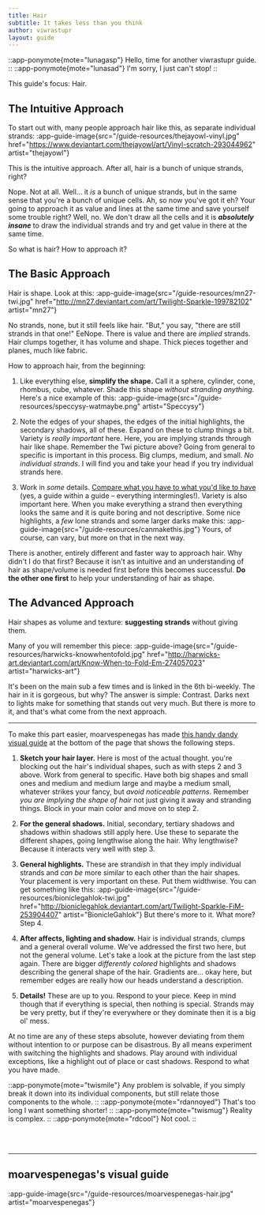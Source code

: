 ```yaml
---
title: Hair
subtitle: It takes less than you think
author: viwrastupr
layout: guide
---
```


::app-ponymote{mote="lunagasp"}
Hello, time for another viwrastupr guide.
::
::app-ponymote{mote="lunasad"}
I'm sorry, I just can't stop!
::

This guide's focus: Hair.

## The Intuitive Approach

To start out with, many people approach hair like this, as separate individual strands:
:app-guide-image{src="/guide-resources/thejayowl-vinyl.jpg" href="https://www.deviantart.com/thejayowl/art/Vinyl-scratch-293044962" artist="thejayowl"}

This is the intuitive approach. After all, hair is a bunch of unique strands, right?

Nope. Not at all. Well... it _is_ a bunch of unique strands, but in the same sense that you're a bunch of unique cells. Ah, so now you've got it eh? Your going to approach it as value and lines at the same time and save yourself some trouble right? Well, no. We don't draw all the cells and it is _**absolutely insane**_ to draw the individual strands and try and get value in there at the same time.

So what is hair? How to approach it?

## The Basic Approach

Hair is shape. Look at this:
:app-guide-image{src="/guide-resources/mn27-twi.jpg" href="http://mn27.deviantart.com/art/Twilight-Sparkle-199782102" artist="mn27"}

No strands, none, but it still feels like hair. "But," you say, "there are still strands in that one!" EeNope. There is value and there are _implied_ strands. Hair clumps together, it has volume and shape. Thick pieces together and planes, much like fabric.

How to approach hair, from the beginning:

1.  Like everything else, **simplify the shape.** Call it a sphere, cylinder, cone, rhombus, cube, whatever. Shade this shape _without stranding anything_. Here's a nice example of this:
    :app-guide-image{src="/guide-resources/speccysy-watmaybe.png" artist="Speccysy"}

2.  Note the edges of your shapes, the edges of the initial highlights, the secondary shadows, all of these. Expand on these to clump things a bit. Variety is _really important_ here. Here, you are implying strands through hair like shape. Remember the Twi picture above? Going from general to specific is important in this process. Big clumps, medium, and small. _No individual strands_. I will find you and take your head if you try individual strands here.

3.  Work in _some_ details. [Compare what you have to what you'd like to have](/guides/intention-in-art) (yes, a guide within a guide – everything intermingles!). Variety is also important here. When you make everything a strand then everything looks the same and it is quite boring and not descriptive. Some nice highlights, a _few_ lone strands and some larger darks make this:
    :app-guide-image{src="/guide-resources/canmakethis.jpg"}
    Yours, of course, can vary, but more on that in the next way.

There is another, entirely different and faster way to approach hair. Why didn't I do that first? Because it isn't as intuitive and an understanding of hair as shape/volume is needed first before this becomes successful. **Do the other one first** to help your understanding of hair as shape.

## The Advanced Approach

Hair shapes as volume and texture: **suggesting strands** without giving them.

Many of you will remember this piece:
:app-guide-image{src="/guide-resources/harwicks-knowwhentofold.jpg" href="http://harwicks-art.deviantart.com/art/Know-When-to-Fold-Em-274057023" artist="harwicks-art"}

It's been on the main sub a few times and is linked in the 6th bi-weekly. The hair in it is gorgeous, but why? The answer is simple: Contrast. Darks next to lights make for something that stands out very much. But there is more to it, and that's what come from the next approach.

---

To make this part easier, moarvespenegas has made [this handy dandy visual guide](#moarvespenegas-visual-guide) at the bottom of the page that shows the following steps.

1.  **Sketch your hair layer.** Here is most of the actual thought. you're blocking out the hair's individual shapes, such as with steps 2 and 3 above. Work from general to specific. Have both big shapes and small ones and medium and medium large and maybe a medium small, whatever strikes your fancy, but _avoid noticeable patterns_. Remember _you are implying the shape of hair_ not just giving it away and stranding things. Block in your main color and move on to step 2.

2.  **For the general shadows.** Initial, secondary, tertiary shadows and shadows within shadows still apply here. Use these to separate the different shapes, going lengthwise along the hair. Why lengthwise? Because it interacts very well with step 3.

3.  **General highlights.** These are strand<em>ish</em> in that they imply individual strands and _can be_ more similar to each other than the hair shapes. Your placement is very important on these. Put them widthwise. You can get something like this:
    :app-guide-image{src="/guide-resources/bioniclegahlok-twi.jpg" href="http://bioniclegahlok.deviantart.com/art/Twilight-Sparkle-FiM-253904407" artist="BionicleGahlok"}
    But there's more to it. What more? Step 4.

4.  **After affects, lighting and shadow.** Hair is individual strands, clumps and a general overall volume. We've addressed the first two here, but not the general volume. Let's take a look at the picture from the last step again. There are bigger _differently colored_ highlights and shadows describing the general shape of the hair. Gradients are... okay here, but remember edges are really how our heads understand a description.

5.  **Details!** These are up to you. Respond to your piece. Keep in mind though that if everything is special, then nothing is special. Strands may be very pretty, but if they're everywhere or they dominate then it is a big ol' mess.

At no time are any of these steps absolute, however deviating from them without intention to or purpose can be disastrous. By all means experiment with switching the highlights and shadows. Play around with individual exceptions, like a highlight out of place or cast shadows. Respond to what you have made.

::app-ponymote{mote="twismile"}
Any problem is solvable, if you simply break it down into its individual components, but still relate those components to the whole.
::
::app-ponymote{mote="rdannoyed"}
That's too long I want something shorter!
::
::app-ponymote{mote="twismug"}
Reality is complex.
::
::app-ponymote{mote="rdcool"}
Not cool.
::

<span id="moarvespenegas-visual-guide"></span>
<br>
<br>

---

## moarvespenegas's visual guide

:app-guide-image{src="/guide-resources/moarvespenegas-hair.jpg" artist="moarvespenegas"}
